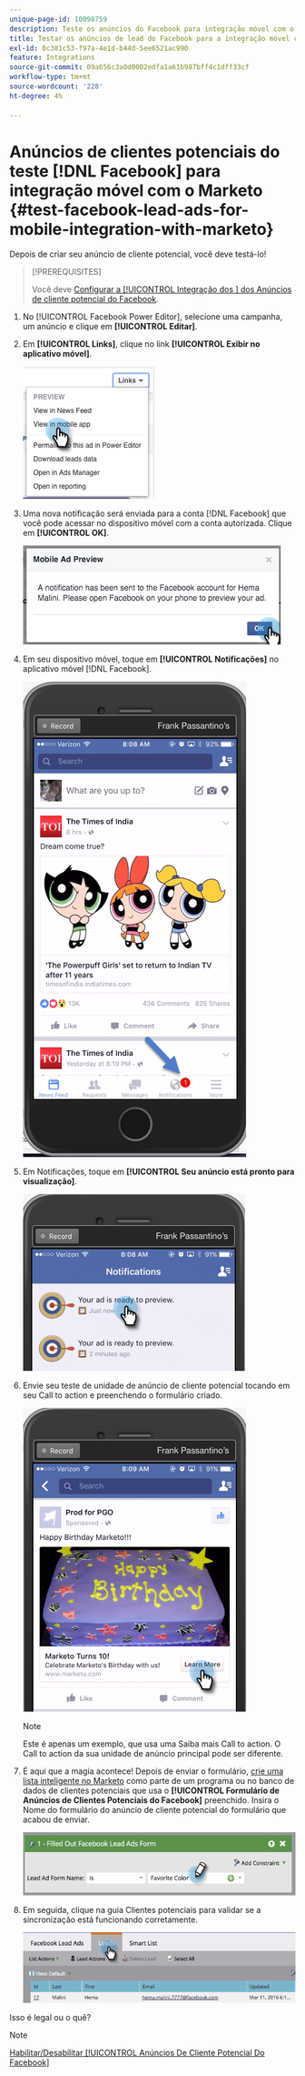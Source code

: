 ```yaml
---
unique-page-id: 10098759
description: Teste os anúncios do Facebook para integração móvel com o Marketo - Documentação do Marketo - Documentação do produto
title: Testar os anúncios de lead do Facebook para a integração móvel com o Marketo
exl-id: 0c381c53-f97a-4e1d-b44d-5ee6521ac990
feature: Integrations
source-git-commit: 09a656c3a0d0002edfa1a61b987bff4c1dff33cf
workflow-type: tm+mt
source-wordcount: '228'
ht-degree: 4%

---
```


# Anúncios de clientes potenciais do teste [!DNL Facebook] para integração móvel com o Marketo {#test-facebook-lead-ads-for-mobile-integration-with-marketo}

Depois de criar seu anúncio de cliente potencial, você deve testá-lo!

>[!PREREQUISITES]
>
>Você deve [Configurar a [!UICONTROL Integração dos ] dos Anúncios de cliente potencial do Facebook](/help/marketo/product-docs/demand-generation/facebook/set-up-facebook-lead-ads.md).

1. No [!UICONTROL Facebook Power Editor], selecione uma campanha, um anúncio e clique em **[!UICONTROL Editar]**.

1. Em **[!UICONTROL Links]**, clique no link **[!UICONTROL Exibir no aplicativo móvel]**.

   ![](assets/image2016-5-13-15-3a2-3a38.png)

1. Uma nova notificação será enviada para a conta [!DNL Facebook] que você pode acessar no dispositivo móvel com a conta autorizada. Clique em **[!UICONTROL OK]**.

   ![](assets/image2016-3-11-8-3a35-3a7.png)

1. Em seu dispositivo móvel, toque em **[!UICONTROL Notificações]** no aplicativo móvel [!DNL Facebook].

   ![](assets/image2016-3-11-8-3a38-3a35.png)

1. Em Notificações, toque em **[!UICONTROL Seu anúncio está pronto para visualização]**.

   ![](assets/image2016-3-11-8-3a41-3a59.png)

1. Envie seu teste de unidade de anúncio de cliente potencial tocando em seu Call to action e preenchendo o formulário criado.

   ![](assets/image2016-3-11-8-3a52-3a20.png)

   >[!NOTE]
   >
   >Este é apenas um exemplo, que usa uma Saiba mais Call to action. O Call to action da sua unidade de anúncio principal pode ser diferente.

1. É aqui que a magia acontece! Depois de enviar o formulário, [crie uma lista inteligente no Marketo](/help/marketo/product-docs/core-marketo-concepts/smart-lists-and-static-lists/creating-a-smart-list/create-a-smart-list.md) como parte de um programa ou no banco de dados de clientes potenciais que usa o **[!UICONTROL Formulário de Anúncios de Clientes Potenciais do Facebook]** preenchido. Insira o Nome do formulário do anúncio de cliente potencial do formulário que acabou de enviar.

   ![](assets/image2016-3-11-8-3a59-3a34.png)

1. Em seguida, clique na guia Clientes potenciais para validar se a sincronização está funcionando corretamente.

   ![](assets/image2016-3-11-15-3a27-3a54.png)

Isso é legal ou o quê?

>[!NOTE]
>
>[Habilitar/Desabilitar [!UICONTROL Anúncios De Cliente Potencial Do Facebook]](/help/marketo/product-docs/demand-generation/facebook/set-up-facebook-lead-ads.md)
